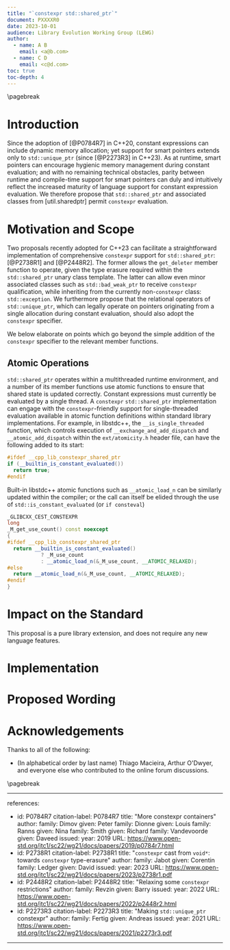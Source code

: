 ```yaml
---
title: "`constexpr std::shared_ptr`"
document: PXXXXR0
date: 2023-10-01
audience: Library Evolution Working Group (LEWG)
author:
  - name: A B
    email: <a@b.com>
  - name: C D
    email: <c@d.com>
toc: true
toc-depth: 4
---
```


\pagebreak

# Introduction

Since the adoption of [@P0784R7] in C++20, constant expressions can include
dynamic memory allocation; yet support for smart pointers extends only to
`std::unique_ptr` (since [@P2273R3] in C++23). As at runtime, smart pointers
can encourage hygienic memory management during constant evaluation; and
with no remaining technical obstacles, parity between runtime and compile-time
support for smart pointers can duly and intuitively reflect the increased
maturity of language support for constant expression evaluation.  We therefore
propose that `std::shared_ptr` and associated classes from [util.sharedptr]
permit `constexpr` evaluation.

# Motivation and Scope

Two proposals recently adopted for C++23 can facilitate a straightforward
implementation of comprehensive `constexpr` support for `std::shared_ptr`:
[@P2738R1] and [@P2448R2]. The former allows the `get_deleter` member function
to operate, given the type erasure required within the `std::shared_ptr` unary
class template. The latter can allow even minor associated classes such as
`std::bad_weak_ptr` to receive `constexpr` qualification, while inheriting from
the currently non-`constexpr` class: `std::exception`. We furthermore propose
that the relational operators of `std::unique_ptr`, which can legally operate on
pointers originating from a single allocation during constant evaluation,
should also adopt the `constexpr` specifier.

We below elaborate on points which go beyond the simple addition of the
`constexpr` specifier to the relevant member functions.

## Atomic Operations

`std::shared_ptr` operates within a multithreaded runtime environment, and
a number of its member functions use atomic functions to ensure that shared
state is updated correctly. Constant expressions must currently be evaluated
by a single thread. A `constexpr` `std::shared_ptr` implementation can
engage with the `constexpr`-friendly support for single-threaded evaluation
available in atomic function definitions within standard library
implementations. For example, in libstdc++, the `__is_single_threaded`
function, which controls execution of `__exchange_and_add_dispatch` and
`__atomic_add_dispatch` within the `ext/atomicity.h` header file, can have
the following added to its start:

```cpp
#ifdef __cpp_lib_constexpr_shared_ptr
if (__builtin_is_constant_evaluated())
  return true;
#endif
```

Built-in libstdc++ atomic functions such as `__atomic_load_n` can be similarly
updated within the compiler; or the call can itself be elided through the use
of `std::is_constant_evaluated` (or `if consteval`)

```cpp
_GLIBCXX_CEST_CONSTEXPR
long
_M_get_use_count() const noexcept
{
#ifdef __cpp_lib_constexpr_shared_ptr
  return __builtin_is_constant_evaluated()
           ? _M_use_count
           : __atomic_load_n(&_M_use_count, __ATOMIC_RELAXED);
#else
  return __atomic_load_n(&_M_use_count, __ATOMIC_RELAXED);
#endif
}
```

# Impact on the Standard

This proposal is a pure library extension, and does not require any new language features.

# Implementation

# Proposed Wording

# Acknowledgements

Thanks to all of the following:

  - (In alphabetical order by last name) Thiago Macieira, Arthur O'Dwyer,
    and everyone else who contributed to the online forum discussions.

\pagebreak

---
references:
  - id: P0784R7
    citation-label: P0784R7
    title: "More constexpr containers"
    author:
      family: Dimov
      given: Peter
      family: Dionne
      given: Louis
      family: Ranns
      given: Nina
      family: Smith
      given: Richard
      family: Vandevoorde
      given: Daveed
    issued:
      year: 2019
    URL: https://www.open-std.org/jtc1/sc22/wg21/docs/papers/2019/p0784r7.html
  - id: P2738R1
    citation-label: P2738R1
    title: "`constexpr` cast from `void*`: towards `constexpr` type-erasure"
    author:
      family: Jabot
      given: Corentin
      family: Ledger
      given: David
    issued:
      year: 2023
    URL: https://www.open-std.org/jtc1/sc22/wg21/docs/papers/2023/p2738r1.pdf
  - id: P2448R2
    citation-label: P2448R2
    title: "Relaxing some `constexpr` restrictions"
    author:
      family: Revzin
      given: Barry
    issued:
      year: 2022
    URL: https://www.open-std.org/jtc1/sc22/wg21/docs/papers/2022/p2448r2.html
  - id: P2273R3
    citation-label: P2273R3
    title: "Making `std::unique_ptr` constexpr"
    author:
      family: Fertig
      given: Andreas
    issued:
      year: 2021
    URL: https://www.open-std.org/jtc1/sc22/wg21/docs/papers/2021/p2273r3.pdf
---
